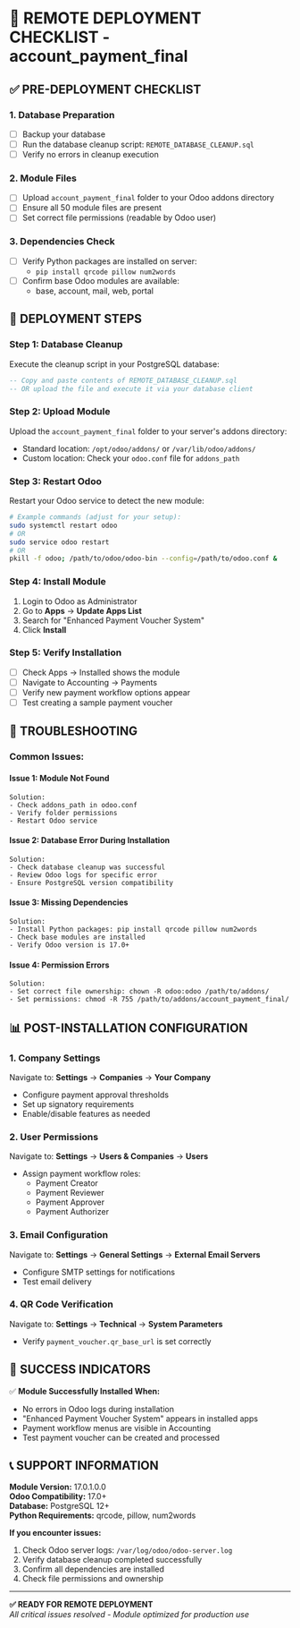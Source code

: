 # 🚀 REMOTE DEPLOYMENT CHECKLIST - account_payment_final

## ✅ **PRE-DEPLOYMENT CHECKLIST**

### 1. **Database Preparation**
- [ ] Backup your database
- [ ] Run the database cleanup script: `REMOTE_DATABASE_CLEANUP.sql`
- [ ] Verify no errors in cleanup execution

### 2. **Module Files**
- [ ] Upload `account_payment_final` folder to your Odoo addons directory
- [ ] Ensure all 50 module files are present
- [ ] Set correct file permissions (readable by Odoo user)

### 3. **Dependencies Check**
- [ ] Verify Python packages are installed on server:
  - `pip install qrcode pillow num2words`
- [ ] Confirm base Odoo modules are available:
  - base, account, mail, web, portal

## 🔧 **DEPLOYMENT STEPS**

### **Step 1: Database Cleanup**
Execute the cleanup script in your PostgreSQL database:

```sql
-- Copy and paste contents of REMOTE_DATABASE_CLEANUP.sql
-- OR upload the file and execute it via your database client
```

### **Step 2: Upload Module**
Upload the `account_payment_final` folder to your server's addons directory:
- Standard location: `/opt/odoo/addons/` or `/var/lib/odoo/addons/`
- Custom location: Check your `odoo.conf` file for `addons_path`

### **Step 3: Restart Odoo**
Restart your Odoo service to detect the new module:
```bash
# Example commands (adjust for your setup):
sudo systemctl restart odoo
# OR
sudo service odoo restart
# OR
pkill -f odoo; /path/to/odoo/odoo-bin --config=/path/to/odoo.conf &
```

### **Step 4: Install Module**
1. Login to Odoo as Administrator
2. Go to **Apps** → **Update Apps List**
3. Search for "Enhanced Payment Voucher System"
4. Click **Install**

### **Step 5: Verify Installation**
- [ ] Check Apps → Installed shows the module
- [ ] Navigate to Accounting → Payments
- [ ] Verify new payment workflow options appear
- [ ] Test creating a sample payment voucher

## 🚨 **TROUBLESHOOTING**

### **Common Issues:**

#### **Issue 1: Module Not Found**
```
Solution: 
- Check addons_path in odoo.conf
- Verify folder permissions
- Restart Odoo service
```

#### **Issue 2: Database Error During Installation**
```
Solution:
- Check database cleanup was successful
- Review Odoo logs for specific error
- Ensure PostgreSQL version compatibility
```

#### **Issue 3: Missing Dependencies**
```
Solution:
- Install Python packages: pip install qrcode pillow num2words
- Check base modules are installed
- Verify Odoo version is 17.0+
```

#### **Issue 4: Permission Errors**
```
Solution:
- Set correct file ownership: chown -R odoo:odoo /path/to/addons/
- Set permissions: chmod -R 755 /path/to/addons/account_payment_final/
```

## 📊 **POST-INSTALLATION CONFIGURATION**

### **1. Company Settings**
Navigate to: **Settings** → **Companies** → **Your Company**
- Configure payment approval thresholds
- Set up signatory requirements
- Enable/disable features as needed

### **2. User Permissions**
Navigate to: **Settings** → **Users & Companies** → **Users**
- Assign payment workflow roles:
  - Payment Creator
  - Payment Reviewer  
  - Payment Approver
  - Payment Authorizer

### **3. Email Configuration**
Navigate to: **Settings** → **General Settings** → **External Email Servers**
- Configure SMTP settings for notifications
- Test email delivery

### **4. QR Code Verification**
Navigate to: **Settings** → **Technical** → **System Parameters**
- Verify `payment_voucher.qr_base_url` is set correctly

## 🎯 **SUCCESS INDICATORS**

✅ **Module Successfully Installed When:**
- No errors in Odoo logs during installation
- "Enhanced Payment Voucher System" appears in installed apps
- Payment workflow menus are visible in Accounting
- Test payment voucher can be created and processed

## 📞 **SUPPORT INFORMATION**

**Module Version:** 17.0.1.0.0  
**Odoo Compatibility:** 17.0+  
**Database:** PostgreSQL 12+  
**Python Requirements:** qrcode, pillow, num2words

**If you encounter issues:**
1. Check Odoo server logs: `/var/log/odoo/odoo-server.log`
2. Verify database cleanup completed successfully
3. Confirm all dependencies are installed
4. Check file permissions and ownership

---

**✅ READY FOR REMOTE DEPLOYMENT**  
*All critical issues resolved - Module optimized for production use*
